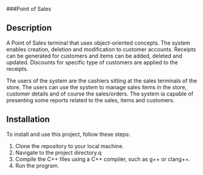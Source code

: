 ###Point of Sales
## Description
A Point of Sales terminal that uses object-oriented concepts.
The system enables creation, deletion and modification to customer accounts. Receipts can be generated for customers and items can be added, deleted and updated.
Discounts for specific type of customers are applied to the receipts.

The users of the system 
are the cashiers sitting at the sales terminals of the store. The users can use the system to manage sales 
items in the store, customer details and of course the sales/orders. The system ia capable of 
presenting some reports related to the sales, items and customers.

## Installation
To install and use this project, follow these steps:

1. Clone the repository to your local machine.
2. Navigate to the project directory.q
3. Compile the C++ files using a C++ compiler, such as g++ or clang++.
4. Run the program.

